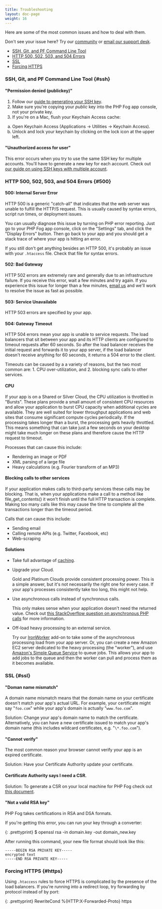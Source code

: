 ```yaml
---
title: Troubleshooting
layout: doc-page
weight: 16
---
```


Here are some of the most common issues and how to deal with them. 

Don't see your issue here? Try our [community](http://community.phpfog.com/) or [email our support desk](mailto:support@appfog.com).

* [SSH, Git, and PF Command Line Tool](#ssh)
* [HTTP 500, 502, 503, and 504 Errors](#500)
* [SSL](#ssl)
* [Forcing HTTPS](#https)

### SSH, Git, and PF Command Line Tool {#ssh}

#### "Permission denied (publickey)"

1. Follow our [guide to generating your SSH key](/getting-started/ssh).
2. Make sure you're copying your *public* key into the PHP Fog app console, not your private key. 
3. If you're on a Mac, flush your Keychain Access cache:

<ol>
<li type="a">Open Keychain Access (Applications &rarr; Utilities &rarr; Keychain Access).</li>
<li type="a">Unlock and lock your keychain by clicking on the lock icon at the upper left.</li>
</ol>

#### "Unauthorized access for user"

This error occurs when you try to use the same SSH key for multiple accounts. You'll have to generate a new key for each account. Check out [our guide on using SSH keys with multiple account](/getting-started/ssh#multiple).

### HTTP 500, 502, 503, and 504 Errors {#500}

#### 500: Internal Server Error

HTTP 500 is a generic "catch-all" that indicates that the web server was unable to fulfill the HTTP/S request. This is usually caused by syntax errors, script run times, or deployment issues. 

You can usually diagnose this issue by turning on PHP error reporting. Just go to your PHP Fog app console, click on the "Settings" tab, and click the "Display Errors" button. Then go back to your app and you should get a stack trace of where your app is hitting an error. 

If you still don't get anything besides an HTTP 500, it's probably an issue with your `.htaccess` file. Check that file for syntax errors. 

#### 502: Bad Gateway

HTTP 502 errors are extremely rare and generally due to an infrastructure failure. If you receive this error, wait a few minutes and try again. If you experience this issue for longer than a few minutes, [email us](mailto:support@appfog.com) and we'll work to resolve the issue as fast as possible.

#### 503: Service Unavailable

HTTP 503 errors are specified by your app.

#### 504: Gateway Timeout

HTTP 504 errors mean your app is unable to service requests. The load balancers that sit between your app and its HTTP clients are configured to timeout requests after 60 seconds. So after the load balancer receives the initial request and forwards it to your app server, if the load balancer doesn't receive anything for 60 seconds, it returns a 504 error to the client.

Timeouts can be caused by a a variety of reasons, but the two most common are: 1. CPU over-utilization, and 2. blocking sync calls to other services. 

#### CPU

If your app is on a Shared or Silver Cloud, the CPU utilization is throttled in "Bursts". These plans provide a small amount of consistent CPU resources and allow your application to burst CPU capacity when additional cycles are available. They are well suited for lower throughput applications and web sites that consume significant compute cycles periodically. If the processing takes longer than a burst, the processing gets heavily throttled. This means something that can take just a few seconds on your desktop might take much longer on these plans and therefore cause the HTTP request to timeout.

Processes that can cause this include: 

* Rendering an image or PDF
* XML parsing of a large file
* Heavy calculations (e.g. Fourier transform of an MP3)

#### Blocking calls to other services

If your application makes calls to third-party services these calls may be blocking. That is, when your applications make a call to a method like file_get_contents() it won't finish until the full HTTP transaction is complete. Making too many calls like this may cause the time to complete all the transactions longer than the timeout period.

Calls that can cause this include:

* Sending email
* Calling remote APIs (e.g. Twitter, Facebook, etc)
* Web-scraping

#### Solutions

* Take full advantage of [caching](/best-practices/caching).

* Upgrade your Cloud. 

    Gold and Platinum Clouds provide consistent processing power. This is a simple answer, but it's not necessarily the right one for every case. If your app's processes consistently take too long, this might not help. 

* Use asynchronous calls instead of synchronous calls. 

    This only makes sense when your application doesn't need the returned value. Check out [this StackOverflow question on asynchronous PHP calls](http://stackoverflow.com/questions/124462/asynchronous-php-calls) for more information.

* Off-load heavy processing to an external service. 

    Try our [IronWorker](http://phpfog.com/addons) add-on to take some of the asynchronous processing load from your app server. Or, you can create a new Amazon EC2 server dedicated to the heavy processing (the "worker"), and use [Amazon's Simple Queue Service](http://aws.amazon.com/sqs/) to queue jobs. This allows your app to add jobs to the queue and then the worker can pull and process them as it becomes available. 

### SSL {#ssl}

#### "Doman name mismatch"

A domain name mismatch means that the domain name on your certificate doesn't match your app's actual URL. For example, your certificate might say "`foo.com`" while your app's domain is actually "`www.foo.com`".

Solution: Change your app's domain name to match the certificate. Alternatively, you can have a new certificate issued to match your app's domain name (this includes wildcard certificates, e.g. "`\*.foo.com`").

#### "Cannot verify"

The most common reason your browser cannot verify your app is an expired certificate. 

Solution: Have your Certificate Authority update your certificate.

#### Certificate Authority says I need a CSR.

Solution: To generate a CSR on your local machine for PHP Fog check out [this document](http://www.globalsign.com/support/csr/serversign_apache.php).

#### "Not a valid RSA key"

PHP Fog takes certifications in RSA and DSA formats.

If you're getting this error, you can run your key through a converter:

{: .prettyprint}
    $ openssl rsa -in domain.key -out domain_new.key

After running this command, your new file format should look like this: 

    -----BEGIN RSA PRIVATE KEY----- 
    encrypted text 
    -----END RSA PRIVATE KEY-----

### Forcing HTTPS {#https}

Using `.htaccess` rules to force HTTPS is complicated by the presence of the load balancers. If you're running into a redirect loop, try forwarding by protocol instead of by port:

{: .prettyprint}
    RewriteCond %{HTTP:X-Forwarded-Proto} https
